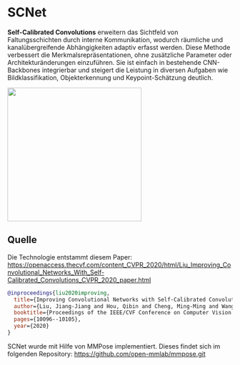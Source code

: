 # SCNet
**Self-Calibrated Convolutions** erweitern das Sichtfeld von Faltungsschichten durch interne Kommunikation, wodurch räumliche und kanalübergreifende Abhängigkeiten adaptiv erfasst werden. Diese Methode verbessert die Merkmalsrepräsentationen, ohne zusätzliche Parameter oder Architekturänderungen einzuführen. Sie ist einfach in bestehende CNN-Backbones integrierbar und steigert die Leistung in diversen Aufgaben wie Bildklassifikation, Objekterkennung und Keypoint-Schätzung deutlich.

<img src="./demo.gif" height="300px" />

## Quelle
Die Technologie entstammt diesem Paper:
https://openaccess.thecvf.com/content_CVPR_2020/html/Liu_Improving_Convolutional_Networks_With_Self-Calibrated_Convolutions_CVPR_2020_paper.html
```bibtex
@inproceedings{liu2020improving,
  title={Improving Convolutional Networks with Self-Calibrated Convolutions},
  author={Liu, Jiang-Jiang and Hou, Qibin and Cheng, Ming-Ming and Wang, Changhu and Feng, Jiashi},
  booktitle={Proceedings of the IEEE/CVF Conference on Computer Vision and Pattern Recognition},
  pages={10096--10105},
  year={2020}
}
```

SCNet wurde mit Hilfe von MMPose implementiert. Dieses findet sich im folgenden Repository:
https://github.com/open-mmlab/mmpose.git